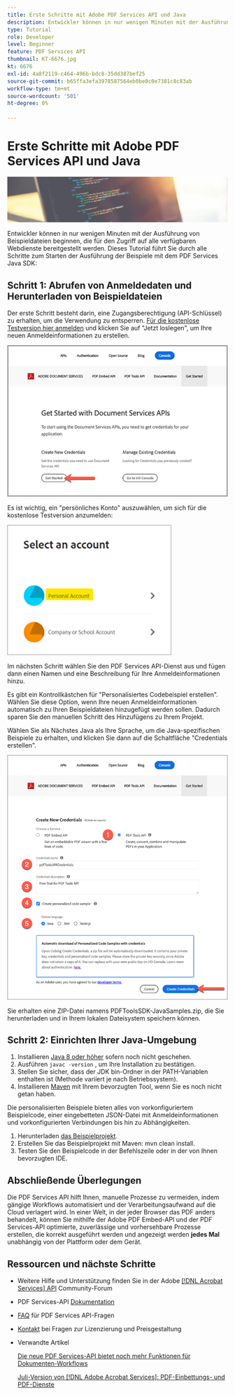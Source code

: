 ```yaml
---
title: Erste Schritte mit Adobe PDF Services API und Java
description: Entwickler können in nur wenigen Minuten mit der Ausführung von Beispieldateien beginnen, die für den Zugriff auf alle verfügbaren Webdienste bereitgestellt werden.
type: Tutorial
role: Developer
level: Beginner
feature: PDF Services API
thumbnail: KT-6676.jpg
kt: 6676
exl-id: 4a8f2119-c464-496b-bdc8-35dd387bef25
source-git-commit: b65ffa3efa3978587564eb0be0c0e7381c8c83ab
workflow-type: tm+mt
source-wordcount: '501'
ht-degree: 0%

---
```


# Erste Schritte mit Adobe PDF Services API und Java

![PDF Hero Image erstellen](assets/GettingStartedJava_hero.jpg)

Entwickler können in nur wenigen Minuten mit der Ausführung von Beispieldateien beginnen, die für den Zugriff auf alle verfügbaren Webdienste bereitgestellt werden. Dieses Tutorial führt Sie durch alle Schritte zum Starten der Ausführung der Beispiele mit dem PDF Services Java SDK:

## Schritt 1: Abrufen von Anmeldedaten und Herunterladen von Beispieldateien

Der erste Schritt besteht darin, eine Zugangsberechtigung (API-Schlüssel) zu erhalten, um die Verwendung zu entsperren. [Für die kostenlose Testversion hier anmelden](https://www.adobe.io/apis/documentcloud/dcsdk/gettingstarted.html) und klicken Sie auf &quot;Jetzt loslegen&quot;, um Ihre neuen Anmeldeinformationen zu erstellen.

![Schritt 1](assets/GettingStartedJava_step1.png)

Es ist wichtig, ein &quot;persönliches Konto&quot; auszuwählen, um sich für die kostenlose Testversion anzumelden:

![Persönlich](assets/GettingStartedJava_personal.png)

Im nächsten Schritt wählen Sie den PDF Services API-Dienst aus und fügen dann einen Namen und eine Beschreibung für Ihre Anmeldeinformationen hinzu.

Es gibt ein Kontrollkästchen für &quot;Personalisiertes Codebeispiel erstellen&quot;. Wählen Sie diese Option, wenn Ihre neuen Anmeldeinformationen automatisch zu Ihren Beispieldateien hinzugefügt werden sollen. Dadurch sparen Sie den manuellen Schritt des Hinzufügens zu Ihrem Projekt.

Wählen Sie als Nächstes Java als Ihre Sprache, um die Java-spezifischen Beispiele zu erhalten, und klicken Sie dann auf die Schaltfläche &quot;Credentials erstellen&quot;.

![Anmeldedaten](assets/GettingStartedJava_credentials.png)

Sie erhalten eine ZIP-Datei namens PDFToolsSDK-JavaSamples.zip, die Sie herunterladen und in Ihrem lokalen Dateisystem speichern können.

## Schritt 2: Einrichten Ihrer Java-Umgebung

1. Installieren [Java 8 oder höher](https://www.oracle.com/java/technologies/javase-downloads.html) sofern noch nicht geschehen.
1. Ausführen `javac -version` , um Ihre Installation zu bestätigen.
1. Stellen Sie sicher, dass der JDK bin-Ordner in der PATH-Variablen enthalten ist (Methode variiert je nach Betriebssystem).
1. Installieren [Maven](https://maven.apache.org/install.html) mit Ihrem bevorzugten Tool, wenn Sie es noch nicht getan haben.

Die personalisierten Beispiele bieten alles von vorkonfiguriertem Beispielcode, einer eingebetteten JSON-Datei mit Anmeldeinformationen und vorkonfigurierten Verbindungen bis hin zu Abhängigkeiten.

1. Herunterladen [das Beispielprojekt](https://github.com/adobe/pdftools-java-sdk-samples).
1. Erstellen Sie das Beispielprojekt mit Maven: mvn clean install.
1. Testen Sie den Beispielcode in der Befehlszeile oder in der von Ihnen bevorzugten IDE.

## Abschließende Überlegungen

Die PDF Services API hilft Ihnen, manuelle Prozesse zu vermeiden, indem gängige Workflows automatisiert und der Verarbeitungsaufwand auf die Cloud verlagert wird. In einer Welt, in der jeder Browser das PDF anders behandelt, können Sie mithilfe der Adobe PDF Embed-API und der PDF Services-API optimierte, zuverlässige und vorhersehbare Prozesse erstellen, die korrekt ausgeführt werden und angezeigt werden **jedes Mal** unabhängig von der Plattform oder dem Gerät.

## Ressourcen und nächste Schritte

* Weitere Hilfe und Unterstützung finden Sie in der Adobe [[!DNL Acrobat Services] API](https://community.adobe.com/t5/document-cloud-sdk/bd-p/Document-Cloud-SDK?page=1&amp;sort=latest_replies&amp;filter=all) Community-Forum

* PDF Services-API [Dokumentation](https://www.adobe.com/go/pdftoolsapi_doc)

* [FAQ](https://community.adobe.com/t5/document-cloud-sdk/faq-for-document-services-pdf-tools-api/m-p/10726197) für PDF Services API-Fragen

* [Kontakt](https://www.adobe.com/go/pdftoolsapi_requestform) bei Fragen zur Lizenzierung und Preisgestaltung

* Verwandte Artikel

  [Die neue PDF Services-API bietet noch mehr Funktionen für Dokumenten-Workflows](https://community.adobe.com/t5/document-services-apis/new-pdf-tools-api-brings-more-capabilities-for-document-services/m-p/11294170)

  [Juli-Version von [!DNL Adobe Acrobat Services]: PDF-Einbettungs- und PDF-Dienste](https://medium.com/adobetech/july-release-of-adobe-document-services-pdf-embed-and-pdf-tools-17211bf7776d)
